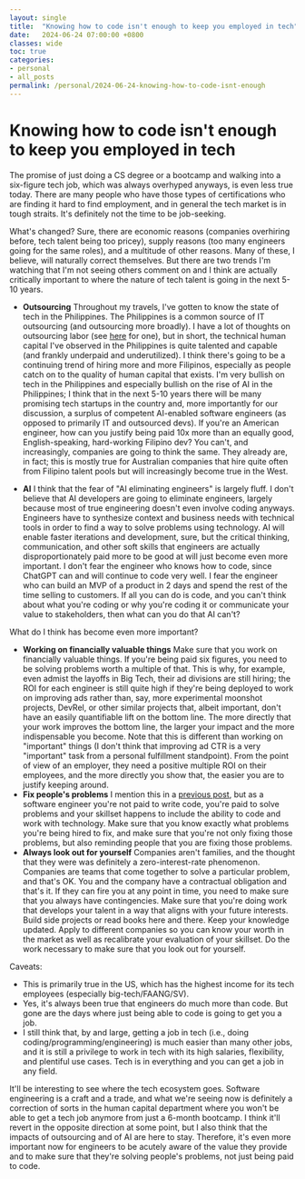 ```yaml
---
layout: single
title:  "Knowing how to code isn't enough to keep you employed in tech"
date:   2024-06-24 07:00:00 +0800
classes: wide
toc: true
categories:
- personal
- all_posts
permalink: /personal/2024-06-24-knowing-how-to-code-isnt-enough
---
```


# Knowing how to code isn't enough to keep you employed in tech
The promise of just doing a CS degree or a bootcamp and walking into a six-figure tech job, which was always overhyped anyways, is even less true today. There are many people who have those types of certifications who are finding it hard to find employment, and in general the tech market is in tough straits. It's definitely not the time to be job-seeking.

What's changed? Sure, there are economic reasons (companies overhiring before, tech talent being too pricey), supply reasons (too many engineers going for the same roles), and a multitude of other reasons. Many of these, I believe, will naturally correct themselves. But there are two trends I'm watching that I'm not seeing others comment on and I think are actually critically important to where the nature of tech talent is going in the next 5-10 years.

- **Outsourcing**
Throughout my travels, I've gotten to know the state of tech in the Philippines. The Philippines is a common source of IT outsourcing (and outsourcing more broadly). I have a lot of thoughts on outsourcing labor (see [here](https://markptorres.com/personal/2024-05-18-outsourced-labor) for one), but in short, the technical human capital I've observed in the Philippines is quite talented and capable (and frankly underpaid and underutilized). I think there's going to be a continuing trend of hiring more and more Filipinos, especially as people catch on to the quality of human capital that exists. I'm very bullish on tech in the Philippines and especially bullish on the rise of AI in the Philippines; I think that in the next 5-10 years there will be many promising tech startups in the country and, more importantly for our discussion, a surplus of competent AI-enabled software engineers (as opposed to primarily IT and outsourced devs). If you're an American engineer, how can you justify being paid 10x more than an equally good, English-speaking, hard-working Filipino dev? You can't, and increasingly, companies are going to think the same. They already are, in fact; this is mostly true for Australian companies that hire quite often from Filipino talent pools but will increasingly become true in the West.

- **AI**
I think that the fear of "AI eliminating engineers" is largely fluff. I don't believe that AI developers are going to eliminate engineers, largely because most of true engineering doesn't even involve coding anyways. Engineers have to synthesize context and business needs with technical tools in order to find a way to solve problems using technology. AI will enable faster iterations and development, sure, but the critical thinking, communication, and other soft skills that engineers are actually disproportionately paid more to be good at will just become even more important. I don't fear the engineer who knows how to code, since ChatGPT can and will continue to code very well. I fear the engineer who can build an MVP of a product in 2 days and spend the rest of the time selling to customers. If all you can do is code, and you can't think about what you're coding or why you're coding it or communicate your value to stakeholders, then what can you do that AI can't?

What do I think has become even more important?
- **Working on financially valuable things**
Make sure that you work on financially valuable things. If you're being paid six figures, you need to be solving problems worth a multiple of that. This is why, for example, even admist the layoffs in Big Tech, their ad divisions are still hiring; the ROI for each engineer is still quite high if they're being deployed to work on improving ads rather than, say, more experimental moonshot projects, DevRel, or other similar projects that, albeit important, don't have an easily quantifiable lift on the bottom line. The more directly that your work improves the bottom line, the larger your impact and the more indispensable you become. Note that this is different than working on "important" things (I don't think that improving ad CTR is a very "important" task from a personal fulfillment standpoint). From the point of view of an employer, they need a positive multiple ROI on their employees, and the more directly you show that, the easier you are to justify keeping around.
- **Fix people's problems**
I mention this in a [previous post](https://markptorres.com/personal/2024-06-12-best), but as a software engineer you're not paid to write code, you're paid to solve problems and your skillset happens to include the ability to code and work with technology. Make sure that you know exactly what problems you're being hired to fix, and make sure that you're not only fixing those problems, but also reminding people that you are fixing those problems.
- **Always look out for yourself**
Companies aren't families, and the thought that they were was definitely a zero-interest-rate phenomenon. Companies are teams that come together to solve a particular problem, and that's OK. You and the company have a contractual obligation and that's it. If they can fire you at any point in time, you need to make sure that you always have contingencies. Make sure that you're doing work that develops your talent in a way that aligns with your future interests. Build side projects or read books here and there. Keep your knowledge updated. Apply to different companies so you can know your worth in the market as well as recalibrate your evaluation of your skillset. Do the work necessary to make sure that you look out for yourself.

Caveats:
- This is primarily true in the US, which has the highest income for its tech employees (especially big-tech/FAANG/SV).
- Yes, it's always been true that engineers do much more than code. But gone are the days where just being able to code is going to get you a job.
- I still think that, by and large, getting a job in tech (i.e., doing coding/programming/engineering) is much easier than many other jobs, and it is still a privilege to work in tech with its high salaries, flexibility, and plentiful use cases. Tech is in everything and you can get a job in any field.

It'll be interesting to see where the tech ecosystem goes. Software engineering is a craft and a trade, and what we're seeing now is definitely a correction of sorts in the human capital department where you won't be able to get a tech job anymore from just a 6-month bootcamp. I think it'll revert in the opposite direction at some point, but I also think that the impacts of outsourcing and of AI are here to stay. Therefore, it's even more important now for engineers to be acutely aware of the value they provide and to make sure that they're solving people's problems, not just being paid to code.
